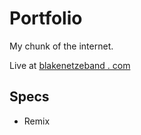 # Portfolio

My chunk of the internet.

Live at [blakenetzeband . com](https://blakenetzeband.com)

## Specs

- Remix
